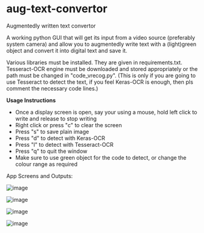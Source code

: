 # aug-text-convertor
Augmentedly written text convertor

A working python GUI that will get its input from a video source (preferably system camera) and allow you to augmentedly write text with a (light)green object and convert it into digital text and save it.

Various libraries must be installed. They are given in requirements.txt.
Tesseract-OCR engine must be downloaded and stored appropriately or the path must be changed in "code_vrecog.py". (This is only if you are going to use Tesseract to detect the text, if you feel Keras-OCR is enough, then pls comment the necessary code lines.)

**Usage Instructions**
- Once a display screen is open, say your using a mouse, hold left click to write and release to stop writing
- Right click or press "c" to clear the screen
- Press "s" to save plain image
- Press "d" to detect with Keras-OCR
- Press "l" to detect with Tesseract-OCR
- Press "q" to quit the window
- Make sure to use green object for the code to detect, or change the colour range as required

App Screens and Outputs:

![image](https://user-images.githubusercontent.com/93638366/183695120-be997456-ced6-417b-b246-4b986179d075.png)


![image](https://user-images.githubusercontent.com/93638366/183695462-bd00ea62-e1ea-4512-b232-81a0c0b62c51.png)


![image](https://github.com/codehunter-sk/aug-text-convertor/assets/93638366/86df2dac-39f2-49ae-bea1-963ef89c2628)


![image](https://user-images.githubusercontent.com/93638366/183696211-a78fb9fd-403e-4b06-a7d9-443dd2f5f238.png)
